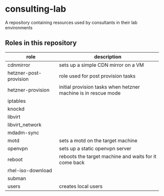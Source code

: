 # consulting-lab
A repository containing resources used by consultants in their lab environments

## Roles in this repository

| role                   | description                                                    |
| ---------------------- | -------------------------------------------------------------- |
| cdnmirror              | sets up a simple CDN mirror on a VM                            |
| hetzner-post-provision | role used for post provision tasks                             |
| hetzner-provision      | initial provision tasks when hetzner machine is in rescue mode |
| iptables               |
| knockd                 |
| libvirt                |
| libvirt_network        |
| mdadm-sync             |
| motd                   | sets a motd on the target machine                              |
| openvpn                | sets up a static openvpn server                                |
| reboot                 | reboots the target machine and waits for it come back          |
| rhel-iso-download      |
| subman                 |
| users                  | creates local users                                            |